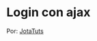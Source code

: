 # Login con ajax

Por: <a href="https://www.youtube.com/user/jj43ist?sub_confirmation=1" target="_blank">JotaTuts</a>
